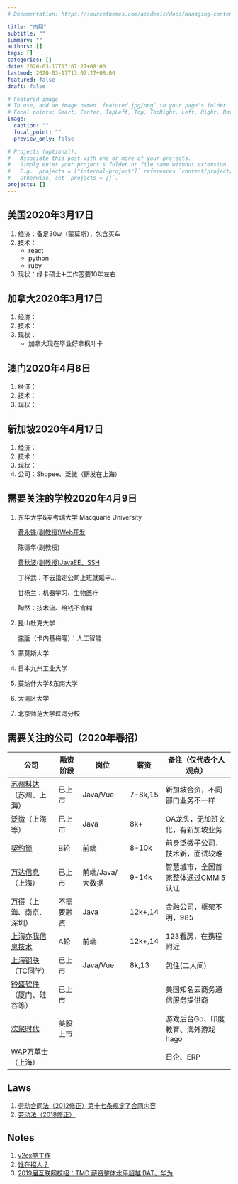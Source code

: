 ```yaml
---
# Documentation: https://sourcethemes.com/academic/docs/managing-content/

title: "肉翻"
subtitle: ""
summary: ""
authors: []
tags: []
categories: []
date: 2020-03-17T13:07:27+08:00
lastmod: 2020-03-17T13:07:27+08:00
featured: false
draft: false

# Featured image
# To use, add an image named `featured.jpg/png` to your page's folder.
# Focal points: Smart, Center, TopLeft, Top, TopRight, Left, Right, BottomLeft, Bottom, BottomRight.
image:
  caption: ""
  focal_point: ""
  preview_only: false

# Projects (optional).
#   Associate this post with one or more of your projects.
#   Simply enter your project's folder or file name without extension.
#   E.g. `projects = ["internal-project"]` references `content/project/deep-learning/index.md`.
#   Otherwise, set `projects = []`.
projects: []
---
```


## 美国2020年3月17日

1. 经济：备足30w（蒙莫斯），包含买车
2. 技术：
   - react
   - python
   - ruby
3. 现状：绿卡硕士➕工作签要10年左右

## 加拿大2020年3月17日

1. 经济：
2. 技术：
3. 现状：
   - 加拿大现在毕业好拿枫叶卡

## 澳门2020年4月8日

1. 经济：
2. 技术：
3. 现状：

## 新加坡2020年4月17日

1. 经济：
2. 技术：
3. 现状：
4. 公司：Shopee、泛微（研发在上海）

## 需要关注的学校2020年4月9日

1. 东华大学&麦考瑞大学 Macquarie University

   [黄永锋(副教授)Web开发](http://cst.dhu.edu.cn/62/85/c3131a25221/page.htm)

   陈德华(副教授)

   [黄秋波(副教授)JavaEE、SSH](http://cst.dhu.edu.cn/62/37/c3132a25143/page.htm)

   丁祥武：不去指定公司上班就延毕...

   甘杨兰：机器学习、生物医疗

   陶然：技术流、给钱不含糊

2. 昆山杜克大学

   [李昕](https://dukekunshan.edu.cn/zh/professor-xin-li-appointed-director-iAPSE)（卡内基梅隆）：人工智能

3. 蒙莫斯大学

4. 日本九州工业大学

5. 莫纳什大学&东南大学

6. 大湾区大学

7. 北京师范大学珠海分校

## 需要关注的公司（2020年春招）

| 公司                                                         | 融资阶段   | 岗位             | 薪资    | 备注（仅代表个人观点）              |
| ------------------------------------------------------------ | ---------- | ---------------- | ------- | ----------------------------------- |
| [苏州科达](https://www.zhipin.com/gongsi/a4b048155f44150d1HFy09S-.html?ka=search_rcmd_company_name_a4b048155f44150d1HFy09S-_custompage)（苏州、上海） | 已上市     | Java/Vue         | 7-8k,15 | 新加坡合资，不同部门业务不一样      |
| [泛微](https://www.zhipin.com/gongsi/8d038826246b5fb31nV83d4~.html)（上海等） | 已上市     | Java             | 8k+     | OA龙头，无加班文化，有新加坡业务    |
| [契约锁](https://www.zhipin.com/gongsi/13ecf70cfa01a1481XZ809y4.html?ka=job-detail-company-logo_custompage) | B轮        | 前端             | 8-10k   | 前身泛微子公司，技术新，面试较难    |
| [万达信息](https://www.zhipin.com/gongsir/091129815dc444bc1nR429u-_100000.html)（上海） | 已上市     | 前端/Java/大数据 | 9-14k   | 智慧城市，全国首家整体通过CMMI5认证 |
| [万得](https://www.zhipin.com/gongsi/3be219eff47214b91nB42N26EQ~~.html?ka=search_rcmd_company_name_3be219eff47214b91nB42N26EQ~~_custompage)（上海、南京、深圳） | 不需要融资 | Java             | 12k+,14 | 金融公司，框架不明，985             |
| [上海亦我信息技术](https://www.zhipin.com/gongsi/88312881323f34731HR-2dm8EA~~.html?ka=company-intro) | A轮        | 前端             | 12k+,14 | 123看房，在携程附近                 |
| [上海钢联](https://www.zhipin.com/gongsi/ebb03753411191481XRz3ti-.html?ka=company-intro)（TC同学） | 已上市     | Java/Vue         | 8k,13   | 包住(二人间)                        |
| [铃盛软件](https://www.zhipin.com/gongsir/80c13ab8defea0fc0XR83tW0_100000.html)（厦门、硅谷等） | 已上市     |                  |         | 美国知名云商务通信服务提供商        |
| [欢聚时代](https://app.mokahr.com/apply/hjsd/48#/jobs?_k=i3ov2o) | 美股上市   |                  |         | 游戏后台Go、印度教育、海外游戏hago  |
| [WAP万革士](https://www.zhipin.com/gongsir/85de0b98236be3d10nB-2Ny7.html?ka=position-1)（上海） |            |                  |         | 日企、ERP                           |

## Laws

1. [劳动合同法（2012修正）第十七条规定了合同内容](https://duxiaofa.baidu.com/detail?searchType=statute&from=aladdin_28231&originquery=%E5%8A%B3%E5%8A%A8%E5%90%88%E5%90%8C%E6%B3%95&count=98&cid=d5fff5d3dfa03ad24257a9fb02e77b80_law#chapter_2)
2. [劳动法（2018修正）](https://duxiaofa.baidu.com/detail?searchType=statute&from=aladdin_28231&originquery=%E5%8A%B3%E5%8A%A8%E6%B3%95&count=100&cid=f973eed12c40996496eca258acb0a140_law)

## Notes

1. [v2ex酷工作](https://www.v2ex.com/go/jobs)
2. [谁在招人？](https://github.com/ruanyf/weekly/issues)
3. [2019届互联网校招：TMD 薪资整体水平超越 BAT、华为](https://36kr.com/p/5156423)

